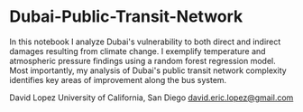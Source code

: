 # Dubai-Public-Transit-Network
In this notebook I analyze Dubai's vulnerability to both direct and indirect damages resulting from climate change. I exemplify temperature and atmospheric pressure findings using a random forest regression model. Most importantly, my analysis of Dubai's public transit network complexity identifies key areas of improvement along the bus system.


David Lopez
University of California, San Diego
david.eric.lopez@gmail.com
